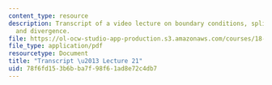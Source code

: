 ```yaml
---
content_type: resource
description: Transcript of a video lecture on boundary conditions, splines, gradient,
  and divergence.
file: https://ol-ocw-studio-app-production.s3.amazonaws.com/courses/18-085-computational-science-and-engineering-i-fall-2008/78f6fd153b6bba7f98f61ad8e72c4db7_18-085F08-L21.pdf
file_type: application/pdf
resourcetype: Document
title: "Transcript \u2013 Lecture 21"
uid: 78f6fd15-3b6b-ba7f-98f6-1ad8e72c4db7
---
```

